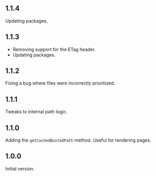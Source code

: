 ## 1.1.4
Updating packages.

## 1.1.3

* Removing support for the ETag header.
* Updating packages.

## 1.1.2
Fixing a bug where files were incorrectly prioritized.

## 1.1.1
Tweaks to internal path logic.

## 1.1.0
Adding the `getCachedBustedPath` method. Useful for rendering pages.

## 1.0.0
Initial version.